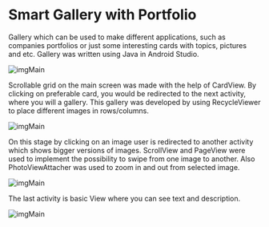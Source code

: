 # Smart Gallery with Portfolio

Gallery which can be used to make different applications, such as companies portfolios or just some interesting cards with topics, pictures and etc. Gallery was written using Java in Android Studio.

![imgMain](images/main1.jpg)

Scrollable grid on the main screen was made with the help of CardView. By clicking on preferable card, you would be redirected to the next activity, where you will a gallery. This gallery was developed by using RecycleViewer to place different images in rows/columns.

![imgMain](images/imgGrid.jpg)

On this stage by clicking on an image user is redirected to another activity which shows bigger versions of images. ScrollView and PageView were used to implement the possibility to swipe from one image to another. Also PhotoViewAttacher was used to zoom in and out from selected image.

![imgMain](images/imgBig.jpg)

The last activity is basic View where you can see text and description.

![imgMain](images/imgBio.jpg)
